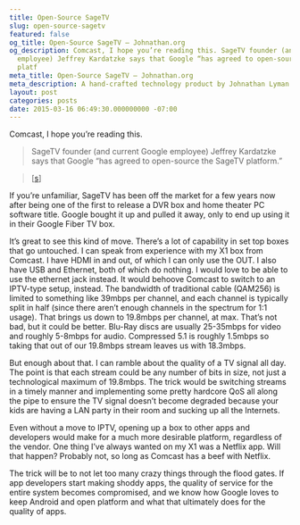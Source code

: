 ```yaml
---
title: Open-Source SageTV
slug: open-source-sagetv
featured: false
og_title: Open-Source SageTV – Johnathan.org
og_description: Comcast, I hope you’re reading this. SageTV founder (and current Google
  employee) Jeffrey Kardatzke says that Google “has agreed to open-source the SageTV
  platf
meta_title: Open-Source SageTV – Johnathan.org
meta_description: A hand-crafted technology product by Johnathan Lyman
layout: post
categories: posts
date: 2015-03-16 06:49:30.000000000 -07:00
---
```


Comcast, I hope you’re reading this.

> SageTV founder (and current Google employee) Jeffrey Kardatzke says that Google “has agreed to open-source the SageTV platform.”

> [[s](http://www.engadget.com/2015/03/16/google-open-sourcing-sage-tv/?ncid=rss_truncated)]

If you’re unfamiliar, SageTV has been off the market for a few years now after being one of the first to release a DVR box and home theater PC software title. Google bought it up and pulled it away, only to end up using it in their Google Fiber TV box.

It’s great to see this kind of move. There’s a lot of capability in set top boxes that go untouched. I can speak from experience with my X1 box from Comcast. I have HDMI in and out, of which I can only use the OUT. I also have USB and Ethernet, both of which do nothing. I would love to be able to use the ethernet jack instead. It would behoove Comcast to switch to an IPTV-type setup, instead. The bandwidth of traditional cable (QAM256) is limited to something like 39mbps per channel, and each channel is typically split in half (since there aren’t enough channels in the spectrum for 1:1 usage). That brings us down to 19.8mbps per channel, at max. That’s not bad, but it could be better. Blu-Ray discs are usually 25-35mbps for video and roughly 5-8mbps for audio. Compressed 5.1 is roughly 1.5mbps so taking that out of our 19.8mbps stream leaves us with 18.3mbps.

But enough about that. I can ramble about the quality of a TV signal all day. The point is that each stream could be any number of bits in size, not just a technological maximum of 19.8mbps. The trick would be switching streams in a timely manner and implementing some pretty hardcore QoS all along the pipe to ensure the TV signal doesn’t become degraded because your kids are having a LAN party in their room and sucking up all the Internets.

Even without a move to IPTV, opening up a box to other apps and developers would make for a much more desirable platform, regardless of the vendor. One thing I’ve always wanted on my X1 was a Netflix app. Will that happen? Probably not, so long as Comcast has a beef with Netflix.

The trick will be to not let too many crazy things through the flood gates. If app developers start making shoddy apps, the quality of service for the entire system becomes compromised, and we know how Google loves to keep Android and open platform and what that ultimately does for the quality of apps.

